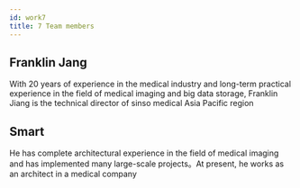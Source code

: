 ```yaml
---
id: work7
title: 7 Team members
---
```


## Franklin Jang

With 20 years of experience in the medical industry and long-term practical experience in the field of medical imaging and big data storage, Franklin Jiang is the technical director of sinso medical Asia Pacific region

## Smart

He has complete architectural experience in the field of medical imaging and has implemented many large-scale projects。At present, he works as an architect in a medical company
